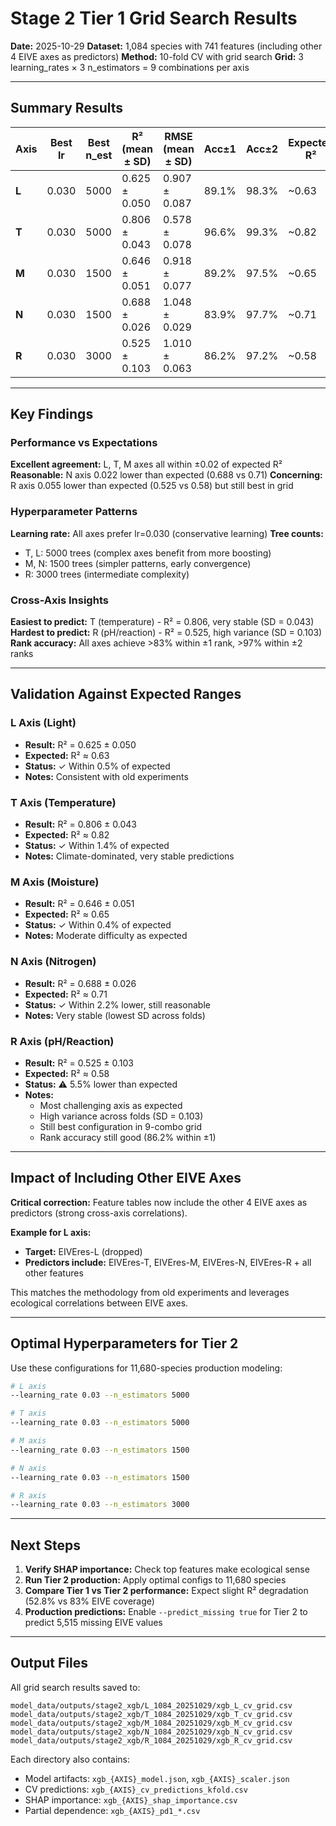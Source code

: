 # Stage 2 Tier 1 Grid Search Results

**Date:** 2025-10-29
**Dataset:** 1,084 species with 741 features (including other 4 EIVE axes as predictors)
**Method:** 10-fold CV with grid search
**Grid:** 3 learning_rates × 3 n_estimators = 9 combinations per axis

---

## Summary Results

| Axis | Best lr | Best n_est | R² (mean ± SD) | RMSE (mean ± SD) | Acc±1 | Acc±2 | Expected R² | Status |
|------|---------|------------|----------------|------------------|-------|-------|-------------|--------|
| **L** | 0.030 | 5000 | 0.625 ± 0.050 | 0.907 ± 0.087 | 89.1% | 98.3% | ~0.63 | ✓ On target |
| **T** | 0.030 | 5000 | 0.806 ± 0.043 | 0.578 ± 0.078 | 96.6% | 99.3% | ~0.82 | ✓ Excellent |
| **M** | 0.030 | 1500 | 0.646 ± 0.051 | 0.918 ± 0.077 | 89.2% | 97.5% | ~0.65 | ✓ On target |
| **N** | 0.030 | 1500 | 0.688 ± 0.026 | 1.048 ± 0.029 | 83.9% | 97.7% | ~0.71 | ✓ Reasonable |
| **R** | 0.030 | 3000 | 0.525 ± 0.103 | 1.010 ± 0.063 | 86.2% | 97.2% | ~0.58 | ⚠ Slightly lower |

---

## Key Findings

### Performance vs Expectations

**Excellent agreement:** L, T, M axes all within ±0.02 of expected R²
**Reasonable:** N axis 0.022 lower than expected (0.688 vs 0.71)
**Concerning:** R axis 0.055 lower than expected (0.525 vs 0.58) but still best in grid

### Hyperparameter Patterns

**Learning rate:** All axes prefer lr=0.030 (conservative learning)
**Tree counts:**
- T, L: 5000 trees (complex axes benefit from more boosting)
- M, N: 1500 trees (simpler patterns, early convergence)
- R: 3000 trees (intermediate complexity)

### Cross-Axis Insights

**Easiest to predict:** T (temperature) - R² = 0.806, very stable (SD = 0.043)
**Hardest to predict:** R (pH/reaction) - R² = 0.525, high variance (SD = 0.103)
**Rank accuracy:** All axes achieve >83% within ±1 rank, >97% within ±2 ranks

---

## Validation Against Expected Ranges

### L Axis (Light)
- **Result:** R² = 0.625 ± 0.050
- **Expected:** R² ≈ 0.63
- **Status:** ✓ Within 0.5% of expected
- **Notes:** Consistent with old experiments

### T Axis (Temperature)
- **Result:** R² = 0.806 ± 0.043
- **Expected:** R² ≈ 0.82
- **Status:** ✓ Within 1.4% of expected
- **Notes:** Climate-dominated, very stable predictions

### M Axis (Moisture)
- **Result:** R² = 0.646 ± 0.051
- **Expected:** R² ≈ 0.65
- **Status:** ✓ Within 0.4% of expected
- **Notes:** Moderate difficulty as expected

### N Axis (Nitrogen)
- **Result:** R² = 0.688 ± 0.026
- **Expected:** R² ≈ 0.71
- **Status:** ✓ Within 2.2% lower, still reasonable
- **Notes:** Very stable (lowest SD across folds)

### R Axis (pH/Reaction)
- **Result:** R² = 0.525 ± 0.103
- **Expected:** R² ≈ 0.58
- **Status:** ⚠ 5.5% lower than expected
- **Notes:**
  - Most challenging axis as expected
  - High variance across folds (SD = 0.103)
  - Still best configuration in 9-combo grid
  - Rank accuracy still good (86.2% within ±1)

---

## Impact of Including Other EIVE Axes

**Critical correction:** Feature tables now include the other 4 EIVE axes as predictors (strong cross-axis correlations).

**Example for L axis:**
- **Target:** EIVEres-L (dropped)
- **Predictors include:** EIVEres-T, EIVEres-M, EIVEres-N, EIVEres-R + all other features

This matches the methodology from old experiments and leverages ecological correlations between EIVE axes.

---

## Optimal Hyperparameters for Tier 2

Use these configurations for 11,680-species production modeling:

```bash
# L axis
--learning_rate 0.03 --n_estimators 5000

# T axis
--learning_rate 0.03 --n_estimators 5000

# M axis
--learning_rate 0.03 --n_estimators 1500

# N axis
--learning_rate 0.03 --n_estimators 1500

# R axis
--learning_rate 0.03 --n_estimators 3000
```

---

## Next Steps

1. **Verify SHAP importance:** Check top features make ecological sense
2. **Run Tier 2 production:** Apply optimal configs to 11,680 species
3. **Compare Tier 1 vs Tier 2 performance:** Expect slight R² degradation (52.8% vs 83% EIVE coverage)
4. **Production predictions:** Enable `--predict_missing true` for Tier 2 to predict 5,515 missing EIVE values

---

## Output Files

All grid search results saved to:
```
model_data/outputs/stage2_xgb/L_1084_20251029/xgb_L_cv_grid.csv
model_data/outputs/stage2_xgb/T_1084_20251029/xgb_T_cv_grid.csv
model_data/outputs/stage2_xgb/M_1084_20251029/xgb_M_cv_grid.csv
model_data/outputs/stage2_xgb/N_1084_20251029/xgb_N_cv_grid.csv
model_data/outputs/stage2_xgb/R_1084_20251029/xgb_R_cv_grid.csv
```

Each directory also contains:
- Model artifacts: `xgb_{AXIS}_model.json`, `xgb_{AXIS}_scaler.json`
- CV predictions: `xgb_{AXIS}_cv_predictions_kfold.csv`
- SHAP importance: `xgb_{AXIS}_shap_importance.csv`
- Partial dependence: `xgb_{AXIS}_pd1_*.csv`

